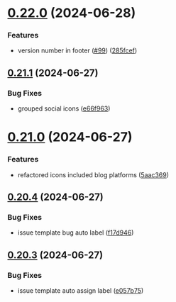 # [0.22.0](https://github.com/EddieHubCommunity/CreatorsRegistry/compare/v0.21.1...v0.22.0) (2024-06-28)


### Features

* version number in footer ([#99](https://github.com/EddieHubCommunity/CreatorsRegistry/issues/99)) ([285fcef](https://github.com/EddieHubCommunity/CreatorsRegistry/commit/285fcef5c6e31f65092f897153b00404153b6545))



## [0.21.1](https://github.com/EddieHubCommunity/CreatorsRegistry/compare/v0.21.0...v0.21.1) (2024-06-27)


### Bug Fixes

* grouped social icons ([e66f963](https://github.com/EddieHubCommunity/CreatorsRegistry/commit/e66f963fe8f645eb7b89b4e962124690b2903752))



# [0.21.0](https://github.com/EddieHubCommunity/CreatorsRegistry/compare/v0.20.4...v0.21.0) (2024-06-27)


### Features

* refactored icons included blog platforms ([5aac369](https://github.com/EddieHubCommunity/CreatorsRegistry/commit/5aac3690bedd9d64281bf5f572151313baf996c8))



## [0.20.4](https://github.com/EddieHubCommunity/CreatorsRegistry/compare/v0.20.3...v0.20.4) (2024-06-27)


### Bug Fixes

* issue template bug auto label ([f17d946](https://github.com/EddieHubCommunity/CreatorsRegistry/commit/f17d9461e03a7bd33932f959240a34aecd122cfd))



## [0.20.3](https://github.com/EddieHubCommunity/CreatorsRegistry/compare/v0.20.2...v0.20.3) (2024-06-27)


### Bug Fixes

* issue template auto assign label ([e057b75](https://github.com/EddieHubCommunity/CreatorsRegistry/commit/e057b759cd5ba608a9003b2212e9a65094fb1459))



